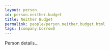 ```yaml
---
layout: person
id: person.neither.budget
title: Neither Budget
permalink: people/person.neither.budget.html
tags: [company.borrow]
---
```


Person details...